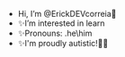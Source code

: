 - Hi, I’m @ErickDEVcorreia😬
- ✨I’m interested in learn
- ✨Pronouns: .he\him
- ✨I'm proudly autistic!🐇💞

<!---
ErickDEVcorreia/ErickDEVcorreia is a ✨ special ✨ repository because its `README.md` (this file) appears on your GitHub profile.
You can click the Preview link to take a look at your changes.
--->
